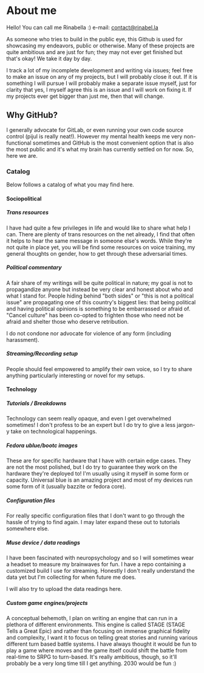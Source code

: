 # About me

Hello! You can call me Rinabella :) e-mail: contact@rinabel.la

As someone who tries to build in the public eye, this Github is used for showcasing my endeavors, public or otherwise. Many of these projects are quite ambitious and are just for fun; they may not ever get finished but that's okay! We take it day by day.

I track a lot of my incomplete development and writing via issues; feel free to make an issue on any of my projects, but I will probably close it out. If it is something I will pursue I will probably make a separate issue myself, just for clarity that yes, I myself agree this is an issue and I will work on fixing it. If my projects ever get bigger than just me, then that will change.

## Why GitHub?

I generally advocate for GitLab, or even running your own code source control (pijul is really neat!). However my mental health keeps me very non-functional sometimes and GitHub is the most convenient option that is also the most public and it's what my brain has currently settled on for now. So, here we are.

### Catalog

Below follows a catalog of what you may find here.

#### Sociopolitical

##### Trans resources

I have had quite a few privileges in life and would like to share what help I can. There are plenty of trans resources on the net already, I find that often it helps to hear the same message in someone else's words. While they're not quite in place yet, you will be find some resources on voice training, my general thoughts on gender, how to get through these adversarial times.

##### Political commentary

A fair share of my writings will be quite political in nature; my goal is not to propagandize anyone but instead be very clear and honest about who and what I stand for. People hiding behind "both sides" or "this is not a political issue" are propagating one of this country's biggest lies: that being political and having political opinions is something to be embarrassed or afraid of. "Cancel culture" has been co-opted to frighten those who need not be afraid and shelter those who deserve retribution.

I do not condone nor advocate for violence of any form (including harassment).

##### Streaming/Recording setup

People should feel empowered to amplify their own voice, so I try to share anything particularly interesting or novel for my setups. 

#### Technology

##### Tutorials / Breakdowns

Technology can seem really opaque, and even I get overwhelmed sometimes! I don't profess to be an expert but I do try to give a less jargon-y take on technological happenings.

##### Fedora ublue/bootc images 

These are for specific hardware that I have with certain edge cases. They are not the most polished, but I do try to guarantee they work on the hardware they're deployed to! I'm usually using it myself in some form or capacity. Universal blue is an amazing project and most of my devices run some form of it (usually bazzite or fedora core).

##### Configuration files

For really specific configuration files that I don't want to go through the hassle of trying to find again. I may later expand these out to tutorials somewhere else.

##### Muse device / data readings

I have been fascinated with neuropsychology and so I will sometimes wear a headset to measure my brainwaves for fun. I have a repo containing a customized build I use for streaming. Honestly I don't really understand the data yet but I'm collecting for when future me does. 

I will also try to upload the data readings here.

##### Custom game engines/projects

A conceptual behemoth, I plan on writing an engine that can run in a plethora of different environments. This engine is called STAGE (STAGE Tells a Great Epic) and rather than focusing on immense graphical fidelity and complexity, I want it to focus on telling great stories and running various different turn based battle systems. I have always thought it would be fun to play a game where moves and the game itself could shift the battle from real-time to SRPG to turn-based. It's really ambitious, though, so it'll probably be a very long time till I get anything. 2030 would be fun :)
